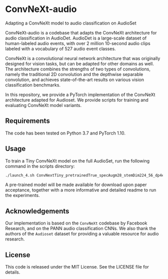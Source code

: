 # ConvNeXt-audio
Adapting a ConvNeXt model to audio classification on AudioSet

ConvNeXt-audio is a codebase that adapts the ConvNeXt architecture for audio classification in AudioDet. AudioDet is a large-scale dataset of human-labeled audio events, with over 2 million 10-second audio clips labeled with a vocabulary of 527 audio event classes.

ConvNeXt is a convolutional neural network architecture that was originally designed for vision tasks, but can be adapted for other domains as well. The architecture combines the strengths of two types of convolutions, namely the traditional 2D convolution and the depthwise separable convolution, and achieves state-of-the-art results on various vision classification benchmarks.

In this repository, we provide a PyTorch implementation of the ConvNeXt architecture adapted for Audioset. We provide scripts for training and evaluating ConvNeXt model variants.

## Requirements

The code has been tested on Python 3.7 and PyTorch 1.10. 

## Usage

To train a Tiny ConvNeXt model on the full AudioSet, run the following command in the scripts directory:

```bash
./launch_4.sh ConvNextTiny_pretrainedTrue_specAugm28_stemDim224_56_dp4e-1_lr4e-3_wd05_speedTrue main.py 4_train_multiGPU_20h.sbatch
```

A pre-trained model will be made available for download upon paper acceptance, together with a more informative and detailed readme to run the experiments. 


## Acknowledgements

Our implementation is based on the `ConvNeXt` codebase by Facebook Research, and on the PANN audio classification CNNs. We also thank the authors of the `Audioset` dataset for providing a valuable resource for audio research.

## License

This code is released under the MIT License. See the LICENSE file for details.
